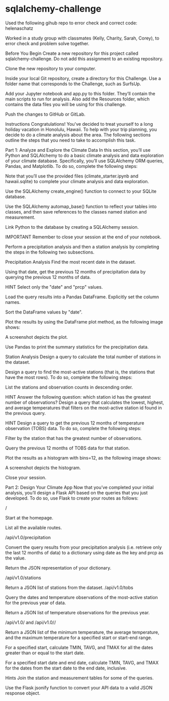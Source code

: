# sqlalchemy-challenge

Used the following gihub repo to error check and correct code: helenaschatz

Worked in a study group with classmates (Kelly, Charity, Sarah, Corey), to error check and problem solve together. 

Before You Begin
Create a new repository for this project called sqlalchemy-challenge. Do not add this assignment to an existing repository.

Clone the new repository to your computer.

Inside your local Git repository, create a directory for this Challenge. Use a folder name that corresponds to the Challenge, such as SurfsUp.

Add your Jupyter notebook and app.py to this folder. They’ll contain the main scripts to run for analysis. Also add the Resources folder, which contains the data files you will be using for this challenge.

Push the changes to GitHub or GitLab.

Instructions
Congratulations! You've decided to treat yourself to a long holiday vacation in Honolulu, Hawaii. To help with your trip planning, you decide to do a climate analysis about the area. The following sections outline the steps that you need to take to accomplish this task.

Part 1: Analyze and Explore the Climate Data
In this section, you’ll use Python and SQLAlchemy to do a basic climate analysis and data exploration of your climate database. Specifically, you’ll use SQLAlchemy ORM queries, Pandas, and Matplotlib. To do so, complete the following steps:

Note that you’ll use the provided files (climate_starter.ipynb and hawaii.sqlite) to complete your climate analysis and data exploration.

Use the SQLAlchemy create_engine() function to connect to your SQLite database.

Use the SQLAlchemy automap_base() function to reflect your tables into classes, and then save references to the classes named station and measurement.

Link Python to the database by creating a SQLAlchemy session.

IMPORTANT
Remember to close your session at the end of your notebook.

Perform a precipitation analysis and then a station analysis by completing the steps in the following two subsections.

Precipitation Analysis
Find the most recent date in the dataset.

Using that date, get the previous 12 months of precipitation data by querying the previous 12 months of data.

HINT
Select only the "date" and "prcp" values.

Load the query results into a Pandas DataFrame. Explicitly set the column names.

Sort the DataFrame values by "date".

Plot the results by using the DataFrame plot method, as the following image shows:

A screenshot depicts the plot.

Use Pandas to print the summary statistics for the precipitation data.

Station Analysis
Design a query to calculate the total number of stations in the dataset.

Design a query to find the most-active stations (that is, the stations that have the most rows). To do so, complete the following steps:

List the stations and observation counts in descending order.

HINT
Answer the following question: which station id has the greatest number of observations?
Design a query that calculates the lowest, highest, and average temperatures that filters on the most-active station id found in the previous query.

HINT
Design a query to get the previous 12 months of temperature observation (TOBS) data. To do so, complete the following steps:

Filter by the station that has the greatest number of observations.

Query the previous 12 months of TOBS data for that station.

Plot the results as a histogram with bins=12, as the following image shows:

A screenshot depicts the histogram.

Close your session.

Part 2: Design Your Climate App
Now that you’ve completed your initial analysis, you’ll design a Flask API based on the queries that you just developed. To do so, use Flask to create your routes as follows:

/

Start at the homepage.

List all the available routes.

/api/v1.0/precipitation

Convert the query results from your precipitation analysis (i.e. retrieve only the last 12 months of data) to a dictionary using date as the key and prcp as the value.

Return the JSON representation of your dictionary.

/api/v1.0/stations

Return a JSON list of stations from the dataset.
/api/v1.0/tobs

Query the dates and temperature observations of the most-active station for the previous year of data.

Return a JSON list of temperature observations for the previous year.

/api/v1.0/<start> and /api/v1.0/<start>/<end>

Return a JSON list of the minimum temperature, the average temperature, and the maximum temperature for a specified start or start-end range.

For a specified start, calculate TMIN, TAVG, and TMAX for all the dates greater than or equal to the start date.

For a specified start date and end date, calculate TMIN, TAVG, and TMAX for the dates from the start date to the end date, inclusive.

Hints
Join the station and measurement tables for some of the queries.

Use the Flask jsonify function to convert your API data to a valid JSON response object.
